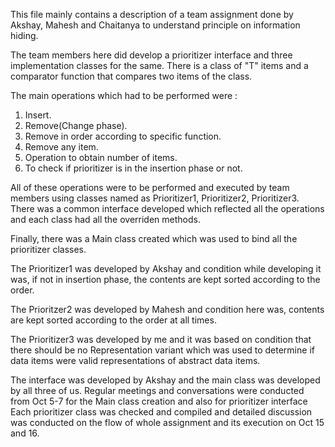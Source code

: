 This file mainly contains a description of a team assignment done by Akshay, Mahesh and Chaitanya to understand principle on information hiding.

The team members here did develop a prioritizer interface and three implementation classes for the same. There is a class of "T" items and a comparator function that compares two items of the class.

The main operations which had to be performed were :
  1) Insert.
  2) Remove(Change phase).
  3) Remove in order according to specific function.
  4) Remove any item.
  5) Operation to obtain number of items.
  6) To check if prioritizer is in the insertion phase or not.
  
 All of these operations were to be performed and executed by team members using classes named as Prioritizer1, Prioritizer2, Prioritizer3.
 There was a common interface developed which reflected all the operations and each class had all the overriden methods.
 
 Finally, there was a Main class created which was used to bind all the prioritizer classes.
 
  The Prioritizer1 was developed by Akshay and condition while developing it was, if not in insertion phase, the contents are kept sorted    according to the order.
  
  The Prioritzer2 was developed by Mahesh and condition here was, contents are kept sorted according to the order at all times.
  
  The Prioritizer3 was developed by me and it was based on condition that there should be no Representation variant which was used to determine if data items were valid representations of abstract data items.
  
  
 The interface was developed by Akshay and the main class was developed by all three of us.
 Regular meetings and conversations were conducted from Oct 5-7 for the Main class creation and also for prioritizer interface
 Each prioritizer class was checked and compiled and detailed discussion was conducted on the flow of whole assignment and its execution on Oct 15 and 16.
 
 
